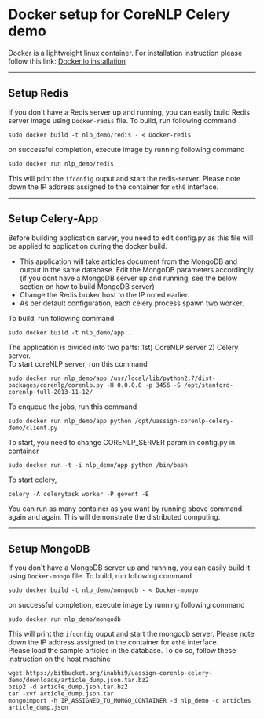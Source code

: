 Docker setup for CoreNLP Celery demo
=====================


Docker is a lightweight linux container.
For installation instruction please follow this link: [Docker.io installation][1]  


----------


Setup Redis
---------

If you don't have a Redis server up and running, you can easily build Redis server image using `Docker-redis` file.
To build, run following command  

    sudo docker build -t nlp_demo/redis - < Docker-redis

on successful completion, execute image by running following command

    sudo docker run nlp_demo/redis
    
This will print the `ifconfig` ouput and start the redis-server. Please note down the IP address assigned to the container for `eth0` interface.

----------

Setup Celery-App
---------

Before building application server, you need to edit config.py as this file will be applied to application during the docker build.  
- This application will take articles document from the MongoDB and output in the same database. Edit the MongoDB parameters accordingly. (if you dont have a MongoDB server up and running, see the below section on how to build MongoDB server)  
- Change the Redis broker host to the IP noted earlier.
- As per default configuration, each celery process spawn two worker.

To build, run following command  

    sudo docker build -t nlp_demo/app .


The application is divided into two parts: 1st) CoreNLP server 2) Celery server.  
To start coreNLP server, run this command

    sudo docker run nlp_demo/app /usr/local/lib/python2.7/dist-packages/corenlp/corenlp.py -H 0.0.0.0 -p 3456 -S /opt/stanford-corenlp-full-2013-11-12/
    
To enqueue the jobs, run this command

	sudo docker run nlp_demo/app python /opt/uassign-corenlp-celery-demo/client.py

To start, you need to change CORENLP_SERVER param in config.py in container

	sudo docker run -t -i nlp_demo/app python /bin/bash


To start celery,

	celery -A celerytask worker -P gevent -E 

You can run as many container as you want by running above command again and again. This will demonstrate the distributed computing.

----------

Setup MongoDB
---------

If you don't have a MongoDB server up and running, you can easily build it using `Docker-mongo` file.
To build, run following command  

    sudo docker build -t nlp_demo/mongodb - < Docker-mongo

on successful completion, execute image by running following command

    sudo docker run nlp_demo/mongodb
    
This will print the `ifconfig` ouput and start the mongodb server. Please note down the IP address assigned to the container for `eth0` interface.  
Please load the sample articles in the database. To do so, follow these instruction on the host machine

    wget https://bitbucket.org/inabhi9/uassign-corenlp-celery-demo/downloads/article_dump.json.tar.bz2
    bzip2 -d article_dump.json.tar.bz2
    tar -xvf article_dump.json.tar
    mongoimport -h IP_ASSIGNED_TO_MONGO_CONTAINER -d nlp_demo -c articles article_dump.json

  [1]: http://docs.docker.io/en/latest/installation/